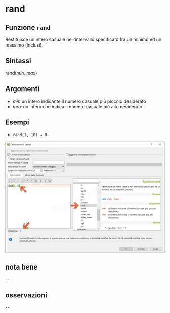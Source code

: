 # rand

## Funzione `rand`

Restituisce un intero casuale nell'intervallo specificato fra un minimo ed un massimo \(inclusi\).

## Sintassi

rand\(_min, max_\)

## Argomenti

* _min_ un intero indicante il numero casuale più piccolo desiderato
* _max_ un intero che indica il numero casuale più alto desiderato

## Esempi

* `rand(1, 10) → 8`

![](../../../.gitbook/assets/rand1.png)

## nota bene

--

## osservazioni

--

